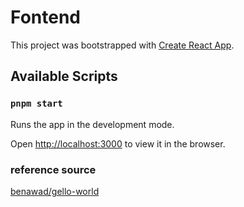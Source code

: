 # Fontend

This project was bootstrapped with [Create React App](https://github.com/facebook/create-react-app).

## Available Scripts

### `pnpm start`

Runs the app in the development mode.

Open [http://localhost:3000](http://localhost:3000) to view it in the browser.

### reference source

[benawad/gello-world](https://github.com/benawad/gello-world)
